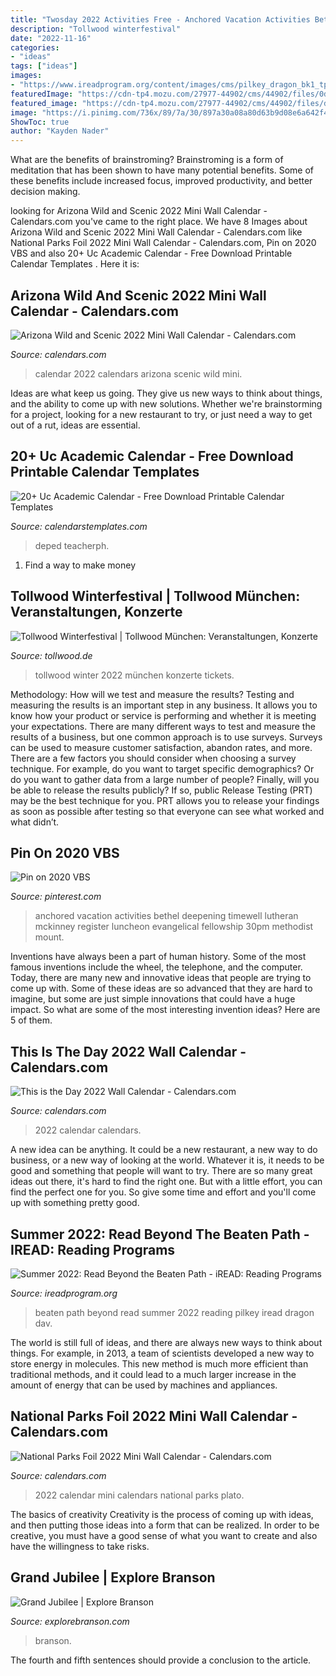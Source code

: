 ```yaml
---
title: "Twosday 2022 Activities Free - Anchored Vacation Activities Bethel Deepening Timewell Lutheran Mckinney Register Luncheon Evangelical Fellowship 30pm Methodist Mount"
description: "Tollwood winterfestival"
date: "2022-11-16"
categories:
- "ideas"
tags: ["ideas"]
images:
- "https://www.ireadprogram.org/content/images/cms/pilkey_dragon_bk1_tp.jpg/image-full;size$350,445.ImageHandler"
featuredImage: "https://cdn-tp4.mozu.com/27977-44902/cms/44902/files/0d6648d0-75f3-4542-a0f1-ad830be55a47?_mzcb=_1595266750469"
featured_image: "https://cdn-tp4.mozu.com/27977-44902/cms/44902/files/d136392d-9483-45d6-904b-2f042aacee91?_mzcb=_1595266750469"
image: "https://i.pinimg.com/736x/89/7a/30/897a30a08a80d63b9d08e6a642f41afc.jpg"
ShowToc: true
author: "Kayden Nader"
---
```



What are the benefits of brainstroming?
Brainstroming is a form of meditation that has been shown to have many potential benefits. Some of these benefits include increased focus, improved productivity, and better decision making.

	

		
looking for Arizona Wild and Scenic 2022 Mini Wall Calendar - Calendars.com you've came to the right place. We have 8 Images about Arizona Wild and Scenic 2022 Mini Wall Calendar - Calendars.com like National Parks Foil 2022 Mini Wall Calendar - Calendars.com, Pin on 2020 VBS and also 20+ Uc Academic Calendar - Free Download Printable Calendar Templates ️. Here it is:
		
    
## Arizona Wild And Scenic 2022 Mini Wall Calendar - Calendars.com

<img loading=lazy src="https://cdn-tp4.mozu.com/27977-44902/cms/44902/files/d136392d-9483-45d6-904b-2f042aacee91?_mzcb=_1595266750469" onerror="this.onerror=null;this.src='https://tse1.mm.bing.net/th?id=OIP.8bA-cd-VoRweNBY9Ko5bCAHaHa&amp;pid=15.1';" alt="Arizona Wild and Scenic 2022 Mini Wall Calendar - Calendars.com">

_Source: calendars.com_

>calendar 2022 calendars arizona scenic wild mini. 

	

Ideas are what keep us going. They give us new ways to think about things, and the ability to come up with new solutions. Whether we're brainstorming for a project, looking for a new restaurant to try, or just need a way to get out of a rut, ideas are essential.

    
## 20+ Uc Academic Calendar - Free Download Printable Calendar Templates ️

<img loading=lazy src="https://i.pinimg.com/736x/89/7a/30/897a30a08a80d63b9d08e6a642f41afc.jpg" onerror="this.onerror=null;this.src='https://tse2.mm.bing.net/th?id=OIP.p8dqSe7wLod5BB3MaI5kigHaKe&amp;pid=15.1';" alt="20+ Uc Academic Calendar - Free Download Printable Calendar Templates ️">

_Source: calendarstemplates.com_

>deped teacherph. 

	

1. Find a way to make money 

    
## Tollwood Winterfestival | Tollwood München: Veranstaltungen, Konzerte

<img loading=lazy src="https://www.tollwood.de/wp-content/uploads/2019/12/tollwood-festivalansicht_wi2019_foto_bernd-wackerbauer_-10-1280x400.jpg" onerror="this.onerror=null;this.src='https://tse2.mm.bing.net/th?id=OIP.ZVYf06j3R7XjhFIUjydimwHaCU&amp;pid=15.1';" alt="Tollwood Winterfestival | Tollwood München: Veranstaltungen, Konzerte">

_Source: tollwood.de_

>tollwood winter 2022 münchen konzerte tickets. 

	

Methodology: How will we test and measure the results?
Testing and measuring the results is an important step in any business. It allows you to know how your product or service is performing and whether it is meeting your expectations. There are many different ways to test and measure the results of a business, but one common approach is to use surveys. Surveys can be used to measure customer satisfaction, abandon rates, and more.
There are a few factors you should consider when choosing a survey technique. For example, do you want to target specific demographics? Or do you want to gather data from a large number of people? Finally, will you be able to release the results publicly? If so, public Release Testing (PRT) may be the best technique for you. PRT allows you to release your findings as soon as possible after testing so that everyone can see what worked and what didn’t.

    
## Pin On 2020 VBS

<img loading=lazy src="https://i.pinimg.com/736x/52/fa/88/52fa88e56d106c97384358f10a312fe0.jpg" onerror="this.onerror=null;this.src='https://tse2.mm.bing.net/th?id=OIP.cB1cVnCvJdPG_URBh6L52QHaFq&amp;pid=15.1';" alt="Pin on 2020 VBS">

_Source: pinterest.com_

>anchored vacation activities bethel deepening timewell lutheran mckinney register luncheon evangelical fellowship 30pm methodist mount. 

	

Inventions have always been a part of human history. Some of the most famous inventions include the wheel, the telephone, and the computer. Today, there are many new and innovative ideas that people are trying to come up with. Some of these ideas are so advanced that they are hard to imagine, but some are just simple innovations that could have a huge impact. So what are some of the most interesting invention ideas? Here are 5 of them.

    
## This Is The Day 2022 Wall Calendar - Calendars.com

<img loading=lazy src="https://cdn-tp4.mozu.com/27977-44902/cms/44902/files/32129c84-9c2c-443e-bbcf-5d150d7438d4?_mzcb=_1595266750469" onerror="this.onerror=null;this.src='https://tse1.mm.bing.net/th?id=OIP.DNNTQQHCE9bBBy0nSxsDpgHaHa&amp;pid=15.1';" alt="This is the Day 2022 Wall Calendar - Calendars.com">

_Source: calendars.com_

>2022 calendar calendars. 

	

A new idea can be anything. It could be a new restaurant, a new way to do business, or a new way of looking at the world. Whatever it is, it needs to be good and something that people will want to try. There are so many great ideas out there, it's hard to find the right one. But with a little effort, you can find the perfect one for you. So give some time and effort and you'll come up with something pretty good.

    
## Summer 2022: Read Beyond The Beaten Path - IREAD: Reading Programs

<img loading=lazy src="https://www.ireadprogram.org/content/images/cms/pilkey_dragon_bk1_tp.jpg/image-full;size$350,445.ImageHandler" onerror="this.onerror=null;this.src='https://tse3.mm.bing.net/th?id=OIP.2-vqwg44gvvF4b7jhG0I0gAAAA&amp;pid=15.1';" alt="Summer 2022: Read Beyond the Beaten Path - iREAD: Reading Programs">

_Source: ireadprogram.org_

>beaten path beyond read summer 2022 reading pilkey iread dragon dav. 

	

The world is still full of ideas, and there are always new ways to think about things. For example, in 2013, a team of scientists developed a new way to store energy in molecules. This new method is much more efficient than traditional methods, and it could lead to a much larger increase in the amount of energy that can be used by machines and appliances.

    
## National Parks Foil 2022 Mini Wall Calendar - Calendars.com

<img loading=lazy src="https://cdn-tp4.mozu.com/27977-44902/cms/44902/files/0d6648d0-75f3-4542-a0f1-ad830be55a47?_mzcb=_1595266750469" onerror="this.onerror=null;this.src='https://tse1.mm.bing.net/th?id=OIP.COWl3FzX5n2Sv0qrFSjoGAHaHa&amp;pid=15.1';" alt="National Parks Foil 2022 Mini Wall Calendar - Calendars.com">

_Source: calendars.com_

>2022 calendar mini calendars national parks plato. 

	

The basics of creativity
Creativity is the process of coming up with ideas, and then putting those ideas into a form that can be realized. In order to be creative, you must have a good sense of what you want to create and also have the willingness to take risks.

    
## Grand Jubilee | Explore Branson

<img loading=lazy src="https://www.explorebranson.com/sites/default/files/styles/share_image_1200x630_/public/listing_images/1111-grand-jubilee.jpg?itok=bmq2Ilxr" onerror="this.onerror=null;this.src='https://tse1.mm.bing.net/th?id=OIP.O0QK6_dwXr6y2WKeJ9wyEwHaD4&amp;pid=15.1';" alt="Grand Jubilee | Explore Branson">

_Source: explorebranson.com_

>branson. 

	

The fourth and fifth sentences should provide a conclusion to the article.

